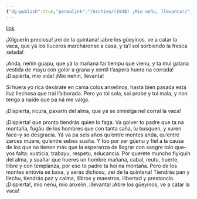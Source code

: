 ```yaml
---
{"dg-publish":true,"permalink":"/Archivo/(1948) ¡Mio neñu, llevanta!/","tags":["#Siglo_20","central","a1948","Matías_Conde","escrito","Gijón","México","poema"]}
---
```


[link](https://asturies.com/cavedaynava/mione%C3%B1allevanta.txt)

¡Xilguerín preciosu!
¡rei de la quintana!
¡abre los güeyinos,
ve a catar la vaca,
que yá los lluceros
marcháronse a casa,
y ta’l sol sorbiendo
la fresca xelada!
 
¡Anda, neñín guapu,
que yá la mañana
fai tiempu que vienu,
y ta mui galana
vestida de mayu
con golor a grana
y xentil t’aspera
huera na corrada!
¡Dispierta, mio vida!
¡Mio neñín, llevanta!
 
Si huera yo rica
dexárate en cama
colos anxelinos,
hasta bien pasada
esta lluz llechosa
que trai l’alborada.
Pero yo toi sola,
soi probe y toi mala,
y non tengo a naide
que pa ná me valga.
 
¡Dispierta, ricura,
paxarín del alma,
que yá se ximielga
nel corral la vaca!
 
¡Dispierta! que pronto
tiendrás quien lo faga.
Va golver to padre
que ta na montaña,
fugáu de los hombres
que con tanta saña,
lu busquen, y xuren
face–y so desgracia.
Yá va pa seis años
qu’entre montes anda,
qu’entre zarces muere,
qu’entre sebes suaña.
Y too por ser güenu
y fiel a la causa
de los que no tienen
más que la esperanza
de llograr con sangre
tolo que–yos falta:
xusticia, trabayu, 
respetu, educancia.
Por querete muncho
fiyiquín del alma,
y suañar que hueres
un hombre mañana,
cabal, reutu, huerte,
llibre y con templanza,
por eso to padre
ta hoi na montaña.
Pero de los montes
entovía se baxa,
y serás dichosu,
¡rei de la quintana!
Tiendrás pan y llechu,
tiendrás paz y calma,
llibros y maestros,
llibertad y prestancia.
¡Dispierta!, mio neñu,
mio anxelín, ¡llevanta!
¡Abre los güeyinos,
ve a catar la vaca!